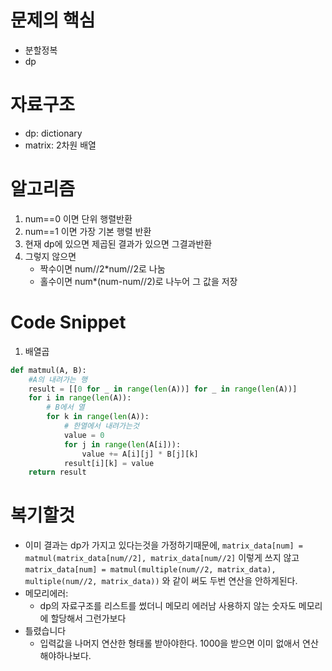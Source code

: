 # 문제의 핵심
- 분할정복
- dp

# 자료구조
- dp: dictionary
- matrix: 2차원 배열 

# 알고리즘
1. num==0 이면 단위 행렬반환
2. num==1 이면 가장 기본 행렬 반환
3. 현재 dp에 있으면 제곱된 결과가 있으면 그결과반환
4. 그렇지 않으면
    - 짝수이면 num//2*num//2로 나눔
    - 홀수이면 num*(num-num//2)로 나누어 그 값을 저장

# Code Snippet
1. 배열곱
```python
def matmul(A, B):
    #A의 내려가는 행
    result = [[0 for _ in range(len(A))] for _ in range(len(A))]
    for i in range(len(A)):
        # B에서 열
        for k in range(len(A)):
            # 한열에서 내려가는것
            value = 0
            for j in range(len(A[i])):
                value += A[i][j] * B[j][k]
            result[i][k] = value
    return result
```

# 복기할것
- 이미 결과는 dp가 가지고 있다는것을 가정하기때문에, 
```matrix_data[num] = matmul(matrix_data[num//2], matrix_data[num//2]``` 이렇게 쓰지 않고 
```matrix_data[num] = matmul(multiple(num//2, matrix_data), multiple(num//2, matrix_data))``` 와 같이 써도 두번 연산을 안하게된다. 
- 메모리에러:
    - dp의 자료구조를 리스트를 썼더니 메모리 에러남 사용하지 않는 숫자도 메모리에 할당해서 그런가보다
- 틀렸습니다
    - 입력값을 나머지 연산한 형태롤 받아야한다. 1000을 받으면 이미 없애서 연산해야하나보다.
